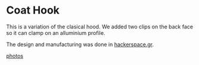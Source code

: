 Coat Hook
=========

This is a variation of the clasical hood. We added two clips on the back face so it can clamp on an alluminium profile.

The design and manufacturing was done in [hackerspace.gr](https://www.hackerspace.gr).


[photos](https://www.hackerspace.gr/wiki/Coat_Hook_Photos)

